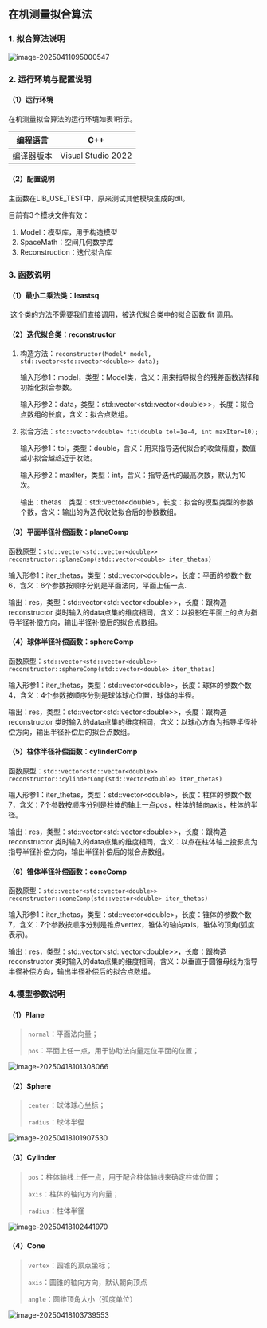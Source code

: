 ## 在机测量拟合算法

### 1. 拟合算法说明

![image-20250411095000547](./assets/image-20250411095000547.png)

### 2. 运行环境与配置说明

#### （1）运行环境

在机测量拟合算法的运行环境如表1所示。

| 编程语言   | C++                |
| ---------- | ------------------ |
| 编译器版本 | Visual Studio 2022 |

#### （2）配置说明

主函数在LIB_USE_TEST中，原来测试其他模块生成的dll。

目前有3个模块文件有效：

1. Model：模型库，用于构造模型
2. SpaceMath：空间几何数学库
3. Reconstruction：迭代拟合库

### 3. 函数说明

#### （1）最小二乘法类：leastsq

​	这个类的方法不需要我们直接调用，被迭代拟合类中的拟合函数 fit 调用。

#### （2）迭代拟合类：reconstructor

1. 构造方法：`reconstructor(Model* model, std::vector<std::vector<double>> data);`

   ​	输入形参1：model，类型：Model类，含义：用来指导拟合的残差函数选择和初始化拟合参数。

   ​	输入形参2：data，类型：std::vector\<std::vector\<double\>\>，长度：拟合点数组的长度，含义：拟合点数组。

2. 拟合方法：`std::vector<double> fit(double tol=1e-4, int maxIter=10);`

   ​	输入形参1：tol，类型：double，含义：用来指导迭代拟合的收敛精度，数值越小拟合越趋近于收敛。

   ​	输入形参2：maxIter，类型：int，含义：指导迭代的最高次数，默认为10次。

   ​	输出：thetas：类型：std::vector\<double\>，长度：拟合的模型类型的参数个数，含义：输出的为迭代收敛拟合后的参数数组。

#### （3）平面半径补偿函数：planeComp

​	函数原型：`std::vector<std::vector<double>> reconstructor::planeComp(std::vector<double> iter_thetas)`

​	输入形参1：iter_thetas，类型：std::vector\<double\>，长度：平面的参数个数6，含义：6个参数按顺序分别是平面法向，平面上任一点.

​	输出：res，类型：std::vector\<std::vector\<double\>\>，长度：跟构造 reconstructor 类时输入的data点集的维度相同，含义：以投影在平面上的点为指导半径补偿方向，输出半径补偿后的拟合点数组。

#### （4）球体半径补偿函数：sphereComp

​	函数原型：`std::vector<std::vector<double>> reconstructor::sphereComp(std::vector<double> iter_thetas)`

​	输入形参1：iter_thetas，类型：std::vector\<double\>，长度：球体的参数个数4，含义：4个参数按顺序分别是球体球心位置，球体的半径。

​	输出：res，类型：std::vector\<std::vector\<double\>\>，长度：跟构造 reconstructor 类时输入的data点集的维度相同，含义：以球心方向为指导半径补偿方向，输出半径补偿后的拟合点数组。

#### （5）柱体半径补偿函数：cylinderComp

​	函数原型：`std::vector<std::vector<double>> reconstructor::cylinderComp(std::vector<double> iter_thetas)`

​	输入形参1：iter_thetas，类型：std::vector\<double\>，长度：柱体的参数个数7，含义：7个参数按顺序分别是柱体的轴上一点pos，柱体的轴向axis，柱体的半径。

​	输出：res，类型：std::vector\<std::vector\<double\>\>，长度：跟构造 reconstructor 类时输入的data点集的维度相同，含义：以点在柱体轴上投影点为指导半径补偿方向，输出半径补偿后的拟合点数组。

#### （6）锥体半径补偿函数：coneComp

​	函数原型：`std::vector<std::vector<double>> reconstructor::coneComp(std::vector<double> iter_thetas)`

​	输入形参1：iter_thetas，类型：std::vector\<double\>，长度：锥体的参数个数7，含义：7个参数按顺序分别是锥点vertex，锥体的轴向axis，锥体的顶角(弧度表示)。

​	输出：res，类型：std::vector\<std::vector\<double\>\>，长度：跟构造 reconstructor 类时输入的data点集的维度相同，含义：以垂直于圆锥母线为指导半径补偿方向，输出半径补偿后的拟合点数组。

### 4.模型参数说明

#### （1）Plane

> `normal`：平面法向量；
>
> `pos`：平面上任一点，用于协助法向量定位平面的位置；

![image-20250418101308066](./assets/image-20250418101308066.png)

#### （2）Sphere

> `center`：球体球心坐标；
>
> `radius`：球体半径

![image-20250418101907530](./assets/image-20250418101907530.png)

#### （3）Cylinder

> `pos`：柱体轴线上任一点，用于配合柱体轴线来确定柱体位置；
>
> `axis`：柱体的轴向方向向量；
>
> `radius`：柱体半径

![image-20250418102441970](./assets/image-20250418102441970.png)

#### （4）Cone

> `vertex`：圆锥的顶点坐标；
>
> `axis`：圆锥的轴向方向，默认朝向顶点
>
> `angle`：圆锥顶角大小（弧度单位）

![image-20250418103739553](./assets/image-20250418103739553.png)